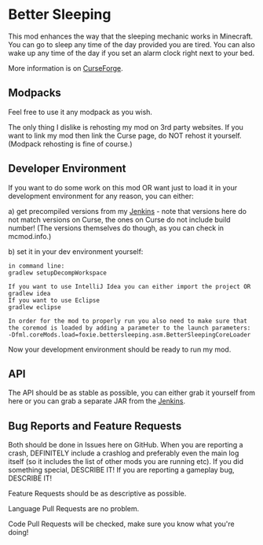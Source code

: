 # Better Sleeping #
This mod enhances the way that the sleeping mechanic works in Minecraft. You can go to sleep any time of the day provided you are tired. You can also wake up any time of the day if you set an alarm clock right next to your bed.

More information is on [CurseForge](http://minecraft.curseforge.com/mc-mods/227114-better-sleeping).

## Modpacks ##
Feel free to use it any modpack as you wish.

The only thing I dislike is rehosting my mod on 3rd party websites. If you want to link my mod then link the Curse page, do NOT rehost it yourself. (Modpack rehosting is fine of course.)

## Developer Environment ##
If you want to do some work on this mod OR want just to load it in your development environment for any reason, you can either:

a) get precompiled versions from my [Jenkins](http://jenkins.foxiehost.eu/job/Better%20Sleeping%202/) - note that versions here do not match versions on Curse, the ones on Curse do not include build number! (The versions themselves do though, as you can check in mcmod.info.)

b) set it in your dev environment yourself:

```
in command line:
gradlew setupDecompWorkspace

If you want to use IntelliJ Idea you can either import the project OR
gradlew idea
If you want to use Eclipse
gradlew eclipse

In order for the mod to properly run you also need to make sure that the coremod is loaded by adding a parameter to the launch parameters:
-Dfml.coreMods.load=foxie.bettersleeping.asm.BetterSleepingCoreLoader
```

Now your development environment should be ready to run my mod.

## API ##
The API should be as stable as possible, you can either grab it yourself from here or you can grab a separate JAR from the [Jenkins](http://jenkins.foxiehost.eu/job/Better%20Sleeping%202/).

## Bug Reports and Feature Requests ##
Both should be done in Issues here on GitHub. When you are reporting a crash, DEFINITELY include a crashlog and preferably even the main log itself (so it includes the list of other mods you are running etc). If you did something special, DESCRIBE IT! If you are reporting a gameplay bug, DESCRIBE IT!

Feature Requests should be as descriptive as possible.

Language Pull Requests are no problem.

Code Pull Requests will be checked, make sure you know what you're doing!

